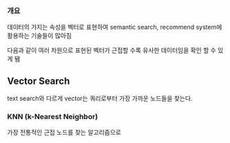 
### 개요

데이터의 가지는 속성을 벡터로 표현하여 semantic search, recommend system에 활용하는 기술들이 많아짐

다음과 같이 여러 차원으로 표현된 벡터가 근접할 수록 유사한 데이터임을 확인 할 수 있게 됌



## Vector Search
text search와 다르게 vector는 쿼리로부터 가장 가까운 노드들을 찾는다.

### KNN (k-Nearest Neighbor)
가장 전통적인 근접 노드를 찾는 알고리즘으로 